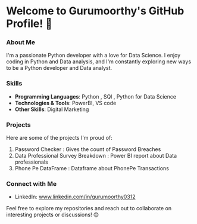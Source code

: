 # Welcome to Gurumoorthy's GitHub Profile! 👋

### About Me
I'm a passionate Python developer with a love for Data Science. I enjoy coding in Python and Data analysis, and I'm constantly exploring new ways to be a Python developer and Data analyst.

### Skills
- **Programming Languages**: Python , SQl , Python for Data Science
- **Technologies & Tools**: PowerBI, VS code 
- **Other Skills**: Digital Marketing

### Projects
Here are some of the projects I'm proud of:
1. Password Checker : Gives the count of Password Breaches
2. Data Professional Survey Breakdown : Power BI report about Data professionals 
3. Phone Pe DataFrame : Dataframe about PhonePe Transactions



### Connect with Me
- LinkedIn: www.linkedin.com/in/gurumoorthy0312


Feel free to explore my repositories and reach out to collaborate on interesting projects or discussions! 😊





<!---
Gurugm/Gurugm is a ✨ special ✨ repository because its `README.md` (this file) appears on your GitHub profile.
You can click the Preview link to take a look at your changes.
--->
